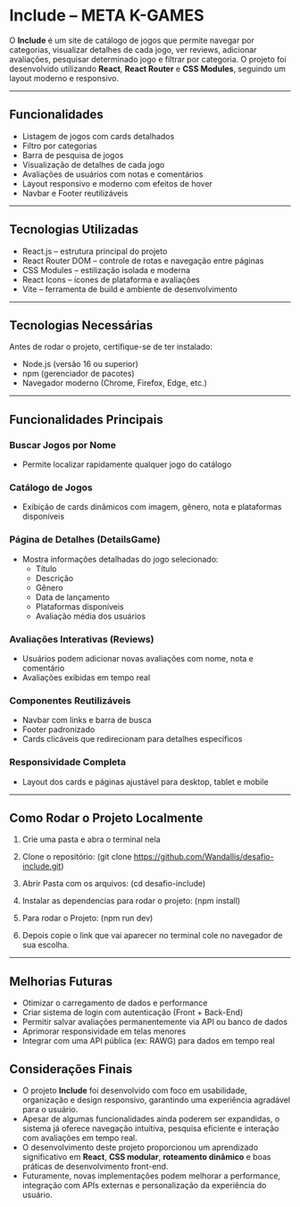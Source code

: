 # Include – META K-GAMES

O **Include** é um site de catálogo de jogos que permite navegar por categorias, visualizar detalhes de cada jogo, ver reviews, adicionar avaliações, pesquisar determinado jogo e filtrar por categoria. O projeto foi desenvolvido utilizando **React**, **React Router** e **CSS Modules**, seguindo um layout moderno e responsivo.

---

## Funcionalidades

- Listagem de jogos com cards detalhados  
- Filtro por categorias  
- Barra de pesquisa de jogos  
- Visualização de detalhes de cada jogo  
- Avaliações de usuários com notas e comentários  
- Layout responsivo e moderno com efeitos de hover  
- Navbar e Footer reutilizáveis  

---

## Tecnologias Utilizadas

- React.js – estrutura principal do projeto  
- React Router DOM – controle de rotas e navegação entre páginas  
- CSS Modules – estilização isolada e moderna  
- React Icons – ícones de plataforma e avaliações  
- Vite – ferramenta de build e ambiente de desenvolvimento  

---

## Tecnologias Necessárias

Antes de rodar o projeto, certifique-se de ter instalado:  

- Node.js (versão 16 ou superior)  
- npm (gerenciador de pacotes)  
- Navegador moderno (Chrome, Firefox, Edge, etc.)  

---

## Funcionalidades Principais

### Buscar Jogos por Nome

- Permite localizar rapidamente qualquer jogo do catálogo  

### Catálogo de Jogos

- Exibição de cards dinâmicos com imagem, gênero, nota e plataformas disponíveis  

### Página de Detalhes (DetailsGame)

- Mostra informações detalhadas do jogo selecionado:  
  - Título  
  - Descrição  
  - Gênero  
  - Data de lançamento  
  - Plataformas disponíveis  
  - Avaliação média dos usuários  

### Avaliações Interativas (Reviews)

- Usuários podem adicionar novas avaliações com nome, nota e comentário  
- Avaliações exibidas em tempo real  

### Componentes Reutilizáveis

- Navbar com links e barra de busca  
- Footer padronizado  
- Cards clicáveis que redirecionam para detalhes específicos  

### Responsividade Completa

- Layout dos cards e páginas ajustável para desktop, tablet e mobile  

---

## Como Rodar o Projeto Localmente

1. Crie uma pasta e abra o terminal nela  
2. Clone o repositório:  (git clone https://github.com/Wandallis/desafio-include.git)
3. Abrir Pasta com os arquivos:
   (cd desafio-include)
   
4. Instalar as dependencias para rodar o projeto:
   (npm install)
   
5. Para rodar o Projeto:
   (npm run dev)
   
6. Depois copie o link que vai aparecer no terminal cole no navegador de sua escolha.


---

## Melhorias Futuras

- Otimizar o carregamento de dados e performance
- Criar sistema de login com autenticação (Front + Back-End)
- Permitir salvar avaliações permanentemente via API ou banco de dados
- Aprimorar responsividade em telas menores
- Integrar com uma API pública (ex: RAWG) para dados em tempo real

## Considerações Finais

- O projeto **Include** foi desenvolvido com foco em usabilidade, organização e design responsivo, garantindo uma experiência agradável para o usuário.  
- Apesar de algumas funcionalidades ainda poderem ser expandidas, o sistema já oferece navegação intuitiva, pesquisa eficiente e interação com avaliações em tempo real.  
- O desenvolvimento deste projeto proporcionou um aprendizado significativo em **React**, **CSS modular**, **roteamento dinâmico** e boas práticas de desenvolvimento front-end.  
- Futuramente, novas implementações podem melhorar a performance, integração com APIs externas e personalização da experiência do usuário.
